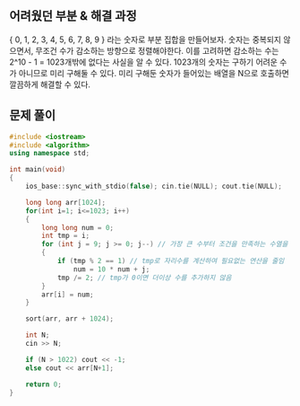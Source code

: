 ## 어려웠던 부분 & 해결 과정

{ 0, 1, 2, 3, 4, 5, 6, 7, 8, 9 } 라는 숫자로 부분 집합을 만들어보자.
숫자는 중복되지 않으면서, 무조건 수가 감소하는 방향으로 정렬해야한다.
이를 고려하면 감소하는 수는 2^10 - 1 = 1023개밖에 없다는 사실을 알 수 있다.
1023개의 숫자는 구하기 어려운 수가 아니므로 미리 구해둘 수 있다. 미리 구해둔 숫자가 들어있는 배열을 N으로 호출하면 깔끔하게 해결할 수 있다.

## 문제 풀이

```cpp
#include <iostream>
#include <algorithm>
using namespace std;

int main(void)
{
	ios_base::sync_with_stdio(false); cin.tie(NULL); cout.tie(NULL);

	long long arr[1024];
	for(int i=1; i<=1023; i++)
	{
		long long num = 0;
		int tmp = i;
		for (int j = 9; j >= 0; j--) // 가장 큰 수부터 조건을 만족하는 수열을 찾아서 넣어줌.
		{
			if (tmp % 2 == 1) // tmp로 자리수를 계산하여 필요없는 연산을 줄임 
				num = 10 * num + j; 
			tmp /= 2; // tmp가 0이면 더이상 수를 추가하지 않음
		}
		arr[i] = num;
	}

	sort(arr, arr + 1024);

	int N;
	cin >> N;

	if (N > 1022) cout << -1;
	else cout << arr[N+1];

	return 0;
}
```